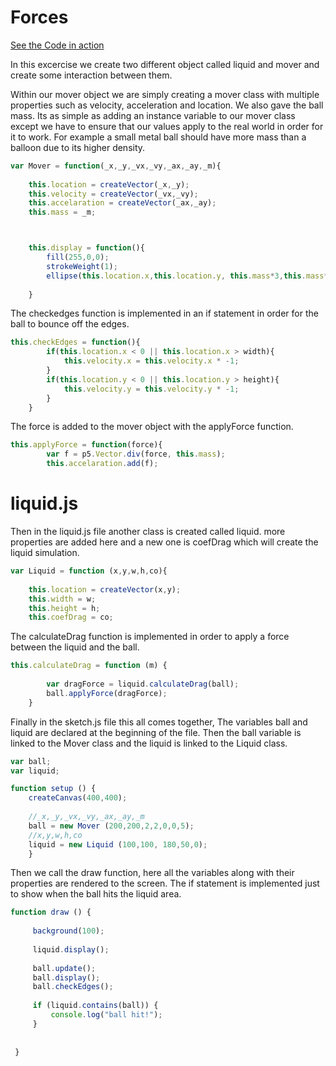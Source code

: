 
# Forces

[See the Code in action](index.html)

In this excercise we create two different object called liquid and mover and create some interaction between them.

Within our mover object we are simply creating a mover class with multiple properties such as velocity, acceleration and location. We also gave the ball mass. Its as simple as adding an instance variable to our mover class except we have to ensure that our values apply to the real world in order for it to work. For example a small metal ball should have more mass than a balloon due to its higher density.

```js
var Mover = function(_x,_y,_vx,_vy,_ax,_ay,_m){
	
    this.location = createVector(_x,_y);
	this.velocity = createVector(_vx,_vy);
	this.accelaration = createVector(_ax,_ay);
	this.mass = _m;



	this.display = function(){
		fill(255,0,0);
		strokeWeight(1);
		ellipse(this.location.x,this.location.y, this.mass*3,this.mass*3);
		
	}
```
The checkedges function is implemented in an if statement in order for the ball to bounce off the edges.

```js
this.checkEdges = function(){
		if(this.location.x < 0 || this.location.x > width){
			this.velocity.x = this.velocity.x * -1;
		}
		if(this.location.y < 0 || this.location.y > height){
			this.velocity.y = this.velocity.y * -1;
		}
	}
```
The force is added to the mover object with the applyForce function.

```js
this.applyForce = function(force){
		var f = p5.Vector.div(force, this.mass);
		this.accelaration.add(f);
```

# liquid.js

Then in the liquid.js file another class is created called liquid. more properties are added here and a new one is coefDrag which will create the liquid simulation.

```js
var Liquid = function (x,y,w,h,co){
	
    this.location = createVector(x,y);
	this.width = w;
	this.height = h;
	this.coefDrag = co;
```
The calculateDrag function is implemented in order to apply a force between the liquid and the ball.

```js
this.calculateDrag = function (m) {
        
        var dragForce = liquid.calculateDrag(ball);
        ball.applyForce(dragForce);
    }
```

Finally in the sketch.js file this all comes together, The variables ball and liquid are declared at the beginning of the file. Then the ball variable is linked to the Mover class and the liquid is linked to the Liquid class.

```js
var ball;
var liquid;

function setup () {
    createCanvas(400,400);
    
    //_x,_y,_vx,_vy,_ax,_ay,_m
    ball = new Mover (200,200,2,2,0,0,5);
    //x,y,w,h,co
    liquid = new Liquid (100,100, 180,50,0);
    }
```
Then we call the draw function, here all the variables along with their properties are rendered to the screen. The if statement is implemented just to show when the ball hits the liquid area.

```js
function draw () {
     
     background(100);
     
     liquid.display();
     
     ball.update();
     ball.display();
     ball.checkEdges();
     
     if (liquid.contains(ball)) {
         console.log("ball hit!");
     }
         
     
 }
```




